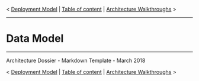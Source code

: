 < [Deployment Model](./0700.DeploymentModel.md) \| [Table of content](./0001.TableOfContent.md) \| [Architecture Walkthroughs](./0900.Walkthroughs.md) >

* * *

# Data Model

* * *

 Architecture Dossier - Markdown Template - March 2018

< [Deployment Model](./0700.DeploymentModel.md) \| [Table of content](./0001.TableOfContent.md) \| [Architecture Walkthroughs](./0900.Walkthroughs.md) >
